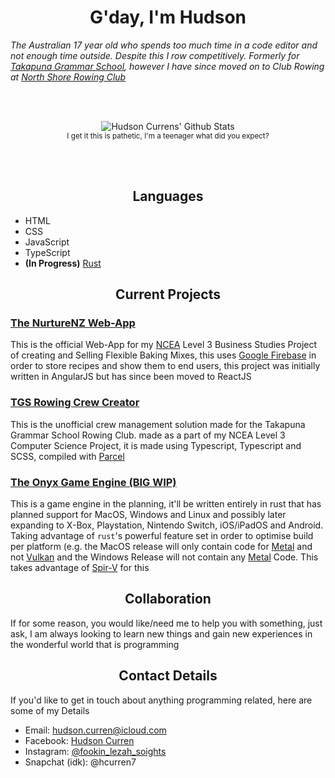 <h1 align="center">G'day, I'm Hudson</h1>

<em>The Australian 17 year old who spends too much time in a code editor and not enough time outside. Despite this I row competitively. Formerly for [Takapuna Grammar School](https://tgsrowing.org.nz), however I have since moved on to Club Rowing at [North Shore Rowing Club](https://www.northshorerowing.club) </em>

<br /><br />

<div align="center">
  <img src="https://github-readme-stats.vercel.app/api?username=d3rpp&show_icons=true&theme=highcontrast" alt="Hudson Currens' Github Stats" />
</div>

<div align="center">
<sub>I get it this is pathetic, I'm a teenager what did you expect?</sub>
</div>

<br /><br />

<h2 align="center">Languages</h2>

  - HTML
  - CSS
  - JavaScript
  - TypeScript
  - **(In Progress)** [Rust](https://rust-lang.org)

<h2 align="center">Current Projects</h2>

### <a href="https://github.com/d3rpp/nnz" target="_blank">The NurtureNZ Web-App</a>
This is the official Web-App for my [NCEA](https://ncea.education.govt.nz) Level 3 Business Studies Project of creating and Selling Flexible Baking Mixes, this uses [Google Firebase](https://firebase.google.com) in order to store recipes and show them to end users, this project was initially written in AngularJS but has since been moved to ReactJS

<!-- --- -->

### <a href="https://github.com/d3rpp/tgs-crew-creator" target="_blank">TGS Rowing Crew Creator</a>
This is the unofficial crew management solution made for the Takapuna Grammar School Rowing Club. made as a part of my NCEA Level 3 Computer Science Project, it is made using Typescript, Typescript and SCSS, compiled with [Parcel](https://v2.parceljs.org)

### <a href="https://trello.com/b/HeANWjII/planning" target="_blank">The Onyx Game Engine (BIG WIP)</a>
This is a game engine in the planning, it'll be written entirely in rust that has planned support for MacOS, Windows and Linux and possibly later expanding to X-Box, Playstation, Nintendo Switch, iOS/iPadOS and Android. Taking advantage of `rust`'s powerful feature set in order to optimise build per platform (e.g. the MacOS release will only contain code for [Metal](https://developer.apple.com/metal/) and not [Vulkan](https://www.vulkan.org) and the Windows Release will not contain any [Metal](https://developer.apple.com/metal/) Code. This takes advantage of [Spir-V](https://www.khronos.org/spir/) for this

<h2 align="center">Collaboration</h2>
If for some reason, you would like/need me to help you with something, just ask, I am always looking to learn new things and gain new experiences in the wonderful world that is programming

<h2 align="center">Contact Details</h2>
If you'd like to get in touch about anything programming related, here are some of my Details

  - Email: [hudson.curren@icloud.com](mailto:hudson.curren@icloud.com?subject=Github%20Contact)
  - Facebook: [Hudson Curren](https://www.facebook.com/FookinLehzahSoights)
  - Instagram: [@fookin_lezah_soights](https://www.instagram.com/fookin_lezah_soights/)
  - Snapchat (idk): @hcurren7

<!-- <h2 align="center">Photo Gallery</h2>
<div style="display:flex; justify-content:center;">

  <div style="width:40%;height:40vh;background-image: url('https://user-images.githubusercontent.com/45675641/123402680-196d4b00-d5fc-11eb-962c-41eca17bd507.png'); background-size: contain;"> </div>

  <div style="width:40%;height:40vh;background-image: url('https://user-images.githubusercontent.com/45675641/123402797-3b66cd80-d5fc-11eb-8327-20b45e68975e.png'); background-size: contain;"> </div>

</div> -->
<!--
**d3rpp/d3rpp** is a ✨ _special_ ✨ repository because its `README.md` (this file) appears on your GitHub profile.

Here are some ideas to get you started:

- 🔭 I’m currently working on ...
- 🌱 I’m currently learning ...
- 👯 I’m looking to collaborate on ...
- 🤔 I’m looking for help with ...
- 💬 Ask me about ...
- 📫 How to reach me: ...
- 😄 Pronouns: ...
- ⚡ Fun fact: ...
-->
